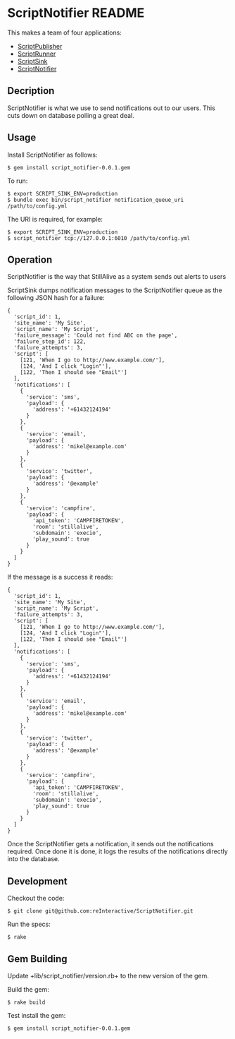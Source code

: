 ScriptNotifier README
=========================

This makes a team of four applications:

* [ScriptPublisher](https://github.com/reInteractive/ScriptPublisher)
* [ScriptRunner](https://github.com/reInteractive/ScriptRunner)
* [ScriptSink](https://github.com/reInteractive/ScriptSink)
* [ScriptNotifier](https://github.com/reInteractive/ScriptNotifier)

Decription
--------------------------

ScriptNotifier is what we use to send notifications out to our users.  This cuts down on
database polling a great deal.

Usage
--------------------------

Install ScriptNotifier as follows:

    $ gem install script_notifier-0.0.1.gem

To run:

    $ export SCRIPT_SINK_ENV=production
    $ bundle exec bin/script_notifier notification_queue_uri /path/to/config.yml

The URI is required, for example:

    $ export SCRIPT_SINK_ENV=production
    $ script_notifier tcp://127.0.0.1:6010 /path/to/config.yml


Operation
--------------------------

ScriptNotifier is the way that StillAlive as a system sends out alerts to users

ScriptSink dumps notification messages to the ScriptNotifier queue as the following JSON hash for a failure:

    {
      'script_id': 1,
      'site_name': 'My Site',
      'script_name': 'My Script',
      'failure_message': 'Could not find ABC on the page',
      'failure_step_id': 122,
      'failure_attempts': 3,
      'script': [
        [121, 'When I go to http://www.example.com/'],
        [124, 'And I click "Login"'],
        [122, 'Then I should see "Email"']
      ],
      'notifications': [
        {
          'service': 'sms',
          'payload': {
            'address': '+61432124194'
          }
        },
        {
          'service': 'email',
          'payload': {
            'address': 'mikel@example.com'
          }
        },
        {
          'service': 'twitter',
          'payload': {
            'address': '@example'
          }
        },
        {
          'service': 'campfire',
          'payload': {
            'api_token': 'CAMPFIRETOKEN',
            'room': 'stillalive',
            'subdomain': 'execio',
            'play_sound': true
          }
        }
      ]
    }
If the message is a success it reads:

    {
      'script_id': 1,
      'site_name': 'My Site',
      'script_name': 'My Script',
      'failure_attempts': 3,
      'script': [
        [121, 'When I go to http://www.example.com/'],
        [124, 'And I click "Login"'],
        [122, 'Then I should see "Email"']
      ],
      'notifications': [
        {
          'service': 'sms',
          'payload': {
            'address': '+61432124194'
          }
        },
        {
          'service': 'email',
          'payload': {
            'address': 'mikel@example.com'
          }
        },
        {
          'service': 'twitter',
          'payload': {
            'address': '@example'
          }
        },
        {
          'service': 'campfire',
          'payload': {
            'api_token': 'CAMPFIRETOKEN',
            'room': 'stillalive',
            'subdomain': 'execio',
            'play_sound': true
          }
        }
      ]
    }

Once the ScriptNotifier gets a notification, it sends out the notifications required.
Once done it is done, it logs the results of the notifications directly into the
database.


Development
-------------------------

Checkout the code:

    $ git clone git@github.com:reInteractive/ScriptNotifier.git

Run the specs:

    $ rake

Gem Building
--------------------------

Update +lib/script_notifier/version.rb+ to the new version of the gem.

Build the gem:

    $ rake build

Test install the gem:

    $ gem install script_notifier-0.0.1.gem
